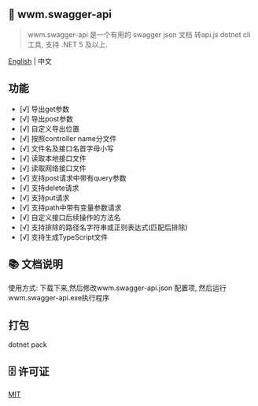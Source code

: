 ﻿## 🦄 wwm.swagger-api
> wwm.swagger-api 是一个有用的 swagger json 文档 转api.js dotnet cli 工具, 支持 .NET 5 及以上.

<a href="README.zh-CN.md">English</a> |  <span>中文</span>

## 功能
- [√] 导出get参数
- [√] 导出post参数
- [√] 自定义导出位置
- [√] 按照controller name分文件
- [√] 文件名及接口名首字母小写
- [√] 读取本地接口文件
- [√] 读取网络接口文件
- [√] 支持post请求中带有query参数
- [√] 支持delete请求
- [√] 支持put请求
- [√] 支持path中带有变量参数请求
- [√] 自定义接口后续操作的方法名
- [√] 支持排除的路径名字符串或正则表达式(匹配后排除)
- [√] 支持生成TypeScript文件

## 📚 文档说明
使用方式: 下载下来,然后修改wwm.swagger-api.json 配置项, 然后运行 wwm.swagger-api.exe执行程序

## 打包
dotnet pack

## 🗄 许可证

[MIT](LICENSE)